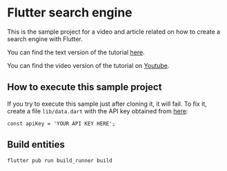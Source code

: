 # Flutter search engine

This is the sample project for a video and article related on how to create a search engine with Flutter.

You can find the text version of the tutorial [here]().

You can find the video version of the tutorial on [Youtube]().

## How to execute this sample project

If you try to execute this sample just after cloning it, it will fail. To fix it, create a file `lib/data.dart` with the API key obtained from [here](https://rapidapi.com/apigeek/api/google-search3/):

`const apiKey = 'YOUR API KEY HERE';`

## Build entities

`flutter pub run build_runner build`
